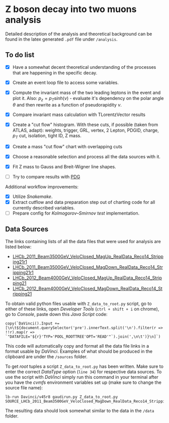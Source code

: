 # Z boson decay into two muons analysis

Detailed description of the analysis and theoretical background can be found in the latex generated `.pdf` file under `/analysis`.

## To do list

- [x] Have a somewhat decent theoretical understanding of the processes that are happening in the specific decay.

- [x] Create an event loop file to access some variables.
- [x] Compute the invariant mass of the two leading leptons in the event and plot it. Also: $p_z = p_T sinh(\nu)$ - evaluate it's dependency on the polar angle $\theta$ and then rewrite as a function of pseudorapidity $\nu$.
- [x] Compare invariant mass calculation with TLorentzVector results

- [x] Create a "cut flow" histogram. With these cuts, if possible (taken from ATLAS, adapt): weights, trigger, GRL, vertex, 2 Lepton, PDGID, charge, $p_T$ cut, isolation, tight ID, Z mass.
- [x] Create a mass "cut flow" chart with overlapping cuts
- [x] Choose a reasonable selection and process all the data sources with it.

- [x] Fit Z mass to Gauss and Breit-Wigner line shapes.
- [ ] Try to compare results with [PDG](https://pdg.lbl.gov/)

Additional workflow improvements:

- [x] Utilize _Snakemake_.
- [x] Extract cutflow and data preparation step out of charting code for all currently described variables.
- [ ] Prepare config for _Kolmogorov–Smirnov test_ implementation.

## Data Sources

The links containing lists of all the data files that were used for analysis are listed below:

- [LHCb_2011_Beam3500GeV_VeloClosed_MagUp_RealData_Reco14_Stripping21r1](https://eospublichttp.cern.ch/eos/opendata/lhcb/Collision11/EW/LHCb_2011_Beam3500GeV_VeloClosed_MagUp_RealData_Reco14_Stripping21r1_EW_DST/file-indexes/LHCb_2011_Beam3500GeV_VeloClosed_MagUp_RealData_Reco14_Stripping21r1_EW_DST_file_index.txt)
- [LHCb_2011_Beam3500GeV_VeloClosed_MagDown_RealData_Reco14_Stripping21r1](https://eospublichttp.cern.ch/eos/opendata/lhcb/Collision11/EW/LHCb_2011_Beam3500GeV_VeloClosed_MagDown_RealData_Reco14_Stripping21r1_EW_DST/file-indexes/LHCb_2011_Beam3500GeV_VeloClosed_MagDown_RealData_Reco14_Stripping21r1_EW_DST_file_index.txt)
- [LHCb_2012_Beam4000GeV_VeloClosed_MagUp_RealData_Reco14_Stripping21](https://eospublichttp.cern.ch/eos/opendata/lhcb/Collision12/EW/LHCb_2012_Beam4000GeV_VeloClosed_MagUp_RealData_Reco14_Stripping21_EW_DST/file-indexes/LHCb_2012_Beam4000GeV_VeloClosed_MagUp_RealData_Reco14_Stripping21_EW_DST_file_index.txt)
- [LHCb_2012_Beam4000GeV_VeloClosed_MagDown_RealData_Reco14_Stripping21](https://eospublichttp.cern.ch/eos/opendata/lhcb/Collision12/EW/LHCb_2012_Beam4000GeV_VeloClosed_MagDown_RealData_Reco14_Stripping21_EW_DST/file-indexes/LHCb_2012_Beam4000GeV_VeloClosed_MagDown_RealData_Reco14_Stripping21_EW_DST_file_index.txt)

To obtain valid python files usable with `Z_data_to_root.py` script, go to either of these links, open _Developer Tools_ (`ctrl + shift + i` on chrome), go to _Console_, paste down this _Java Script_ code:

    copy(`DaVinci().Input += [\n\t${document.querySelector('pre').innerText.split('\n').filter(r => !!r).map(r => `"DATAFILE='${r}'TYP='POOL_ROOTTREE'OPT='READ'"`).join(',\n\t')}\n]`)

This code will automatically copy and format all the data file links in a format usable by _DaVinci_. Examples of what should be produced in the clipboard are under the `/sources` folder.

To get _root_ tuples a script `Z_data_to_root.py` has been written. Make sure to enter the correct _DataType_ option (`line 34`) for respective data sources. To use the script with _DaVinci_ simply run this command in your terminal after you have the _cvmfs_ environment variables set up (make sure to change the source file name):

    lb-run Davinci/v45r8 gaudirun.py Z_data_to_root.py SOURCE_LHCb_2011_Beam3500GeV_VeloClosed_MagDown_RealData_Reco14_Stripping21r1_EW_DST.py

The resulting data should look somewhat similar to the data in the `/data` folder.
